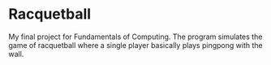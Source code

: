 # Racquetball
My final project for Fundamentals of Computing. The program simulates the game of racquetball where a single player basically plays pingpong with the wall.
